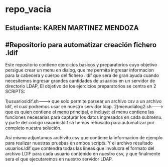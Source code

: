 # repo_vacia
Estudiante: KAREN MARTINEZ MENDOZA
-------------------------------------------------------------------------------------------------------------------------------------------
#Repositorio para automatizar creación fichero .ldif 
-------------------------------------------------------------------------------------------------------------------------------------------
Este repositorio contiene ejercicios basicos y preparatorios cuyo objetivo persigue crear un menu en dialog, que me permita ingresar informacion para la cabecera y cuerpo del fichero .ldif que sera de gran ayuda cuando necesitemos ingresar grandes cantidades de usuarios en un servidor de directorio LDAP, El objetivo de los ejercicios preparatorios se centra en 2 SCRIPTS: 

1)usuariosldif.sh---> que solo permite parsear un archivo csv a un archivo ldif, el cual podremos usar en nuestro servidor ldap. 
2)menudialog2.sh---> que es quien contiene el menu principal, e incluye:
                     el menu contiene las funciones necesarias para capturar los datos ingresados en cada submenu.
                     y parte del codigo usuariosldif.sh hemos rehusado para automatizar por completo nuestra solución.
                     
 Asi mismo adjuntamos archivito.csv que contiene la informacion de ejemplo para realizar nuestras pruebas en ambos scripts.
 Y el archivo resultado usuarios.ldif  que contendra todas las lineas que involucra el formato del archivo LDIF para cada usuario contenido en nuestro csv, y que finalmente sera el que ejecutaremos en nuestro servidor LDAP.
 
